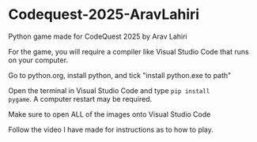 # Codequest-2025-AravLahiri
Python game made for CodeQuest 2025 by Arav Lahiri

For the game, you will require a compiler like Visual Studio Code that runs on your computer.

Go to python.org, install python, and tick "install python.exe to path"

Open the terminal in Visual Studio Code and type <code>pip install pygame</code>. A computer restart may be required.

Make sure to open ALL of the images onto Visual Studio Code

Follow the video I have made for instructions as to how to play.
